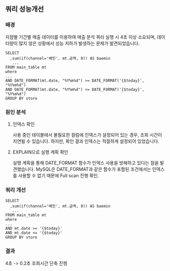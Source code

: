 ## 쿼리 성능개선

### 배경

지점별 기간별 매출 데이터를 이용하여 매출 분석 쿼리 실행 시
4초 이상 소요되며, 데이터량이 많지 않은 상황에서 성능 저하가 발생하는 문제가 발견되었습니다.

```
SELECT 
  ,sum(if(channel='배민', mt.금액, 0)) AS baemin
   ...
FROM main_table mt
where 
...
AND DATE_FORMAT(mt.date, "%Y%m%d") >= DATE_FORMAT('{$today}', "%Y%m%d")
AND DATE_FORMAT(mt.date, "%Y%m%d") <= DATE_FORMAT('{$today}', "%Y%m%d")
GROUP BY store
```

### 원인 분석
1. 인덱스 확인
   
   사용 중인 테이블에서 불필요한 컬럼에 인덱스가 설정되어 있는 경우, 조회 시간이 지연될 수 있습니다.
   하지만, 확인 결과 인덱스는 적절하게 설정되어 있었습니다.
   
2. EXPLAIN으로 실행 계획 확인

   실행 계획을 통해 DATE_FORMAT 함수가 인덱스 사용을 방해하고 있다는 점을 발견했습니다.
   MySQL은 DATE_FORMAT과 같은 함수가 포함된 조건에서는 인덱스를 사용할 수 없기 때문에 Full scan 진행 확인.

### 쿼리 개선
```
SELECT 
  ,sum(if(channel='배민', mt.금액, 0)) AS baemin
   ...
FROM main_table mt
where 
...
AND mt.date >= '{$today}'
AND mt.date <= '{$today}'
GROUP BY store
```

### 결과
4초 -> 0.2초 조회시간 단축 진행


